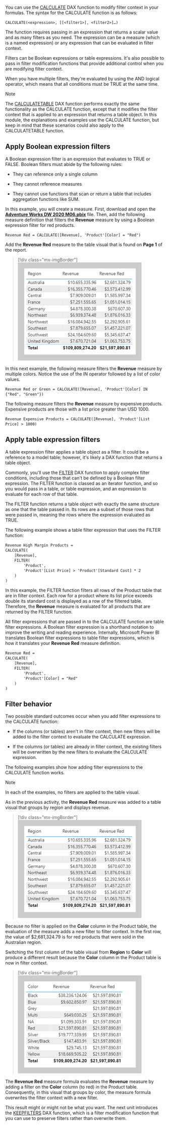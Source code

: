 You can use the [CALCULATE](https://docs.microsoft.com/dax/calculate-function-dax/?azure-portal=true) DAX function to modify filter context in your formulas. The syntax for the CALCULATE function is as follows:

```dax
CALCULATE(<expression>, [[<filter1>], <filter2>]…)
```

The function requires passing in an expression that returns a scalar value and as many filters as you need. The expression can be a measure (which is a named expression) or any expression that can be evaluated in filter context.

Filters can be Boolean expressions or table expressions. It's also possible to pass in filter modification functions that provide additional control when you are modifying filter context.

When you have multiple filters, they're evaluated by using the AND logical operator, which means that all conditions must be TRUE at the same time.

> [!NOTE]
> The [CALCULATETABLE](https://docs.microsoft.com/dax/calculatetable-function-dax/?azure-portal=true) DAX function performs exactly the same functionality as the CALCULATE function, except that it modifies the filter context that is applied to an expression that returns a table object. In this module, the explanations and examples use the CALCULATE function, but keep in mind that these scenarios could also apply to the CALCULATETABLE function.

## Apply Boolean expression filters

A Boolean expression filter is an expression that evaluates to TRUE or FALSE. Boolean filters must abide by the following rules:

- They can reference only a single column

- They cannot reference measures

- They cannot use functions that scan or return a table that includes aggregation functions like SUM.

In this example, you will create a measure. First, download and open the [**Adventure Works DW 2020 M06.pbix**](https://github.com/MicrosoftDocs/mslearn-dax-power-bi/raw/main/activities/Adventure%20Works%20DW%202020%20M06.pbix) file. Then, add the following measure definition that filters the **Revenue** measure by using a Boolean expression filter for red products.

```dax
Revenue Red = CALCULATE([Revenue], 'Product'[Color] = "Red")
```

Add the **Revenue Red** measure to the table visual that is found on **Page 1** of the report.

> [!div class="mx-imgBorder"]
> [![An image shows a table with three columns: Region, Revenue, and Revenue Red. The table displays 10 rows and a total.](../media/dax-table-region-revenue-red-ss.png)](../media/dax-table-region-revenue-red-ss.png#lightbox)

In this next example, the following measure filters the **Revenue** measure by multiple colors. Notice the use of the IN operator followed by a list of color values.

```dax
Revenue Red or Green = CALCULATE([Revenue], 'Product'[Color] IN {"Red", "Green"})
```

The following measure filters the **Revenue** measure by expensive products. Expensive products are those with a list price greater than USD 1000.

```dax
Revenue Expensive Products = CALCULATE([Revenue], 'Product'[List Price] > 1000)
```

## Apply table expression filters

A table expression filter applies a table object as a filter. It could be a reference to a model table; however, it's likely a DAX function that returns a table object.

Commonly, you'll use the [FILTER](https://docs.microsoft.com/dax/filter-function-dax/?azure-portal=true) DAX function to apply complex filter conditions, including those that can't be defined by a Boolean filter expression. The FILTER function is classed as an iterator function, and so you would pass in a table, or table expression, and an expression to evaluate for each row of that table.

The FILTER function returns a table object with exactly the same structure as one that the table passed in. Its rows are a subset of those rows that were passed in, meaning the rows where the expression evaluated as TRUE.

The following example shows a table filter expression that uses the FILTER function:

```dax
Revenue High Margin Products =
CALCULATE(
    [Revenue],
    FILTER(
        'Product',
        'Product'[List Price] > 'Product'[Standard Cost] * 2
    )
)
```

In this example, the FILTER function filters all rows of the Product table that are in filter context. Each row for a product where its list price exceeds double its standard cost is displayed as a row of the filtered table. Therefore, the **Revenue** measure is evaluated for all products that are returned by the FILTER function.

All filter expressions that are passed in to the CALCULATE function are table filter expressions. A Boolean filter expression is a shorthand notation to improve the writing and reading experience. Internally, Microsoft Power BI translates Boolean filter expressions to table filter expressions, which is how it translates your **Revenue Red** measure definition.

```dax
Revenue Red =
CALCULATE(
    [Revenue],
    FILTER(
        'Product',
        'Product'[Color] = "Red"
    )
)
```

## Filter behavior

Two possible standard outcomes occur when you add filter expressions to the CALCULATE function:

- If the columns (or tables) aren't in filter context, then new filters will be added to the filter context to evaluate the CALCULATE expression.

- If the columns (or tables) are already in filter context, the existing filters will be overwritten by the new filters to evaluate the CALCULATE expression.

The following examples show how adding filter expressions to the CALCULATE function works.

> [!NOTE]
> In each of the examples, no filters are applied to the table visual.

As in the previous activity, the **Revenue Red** measure was added to a table visual that groups by region and displays revenue.

> [!div class="mx-imgBorder"]
> [![An image shows a table with three columns: Region, Revenue, and Revenue Red. The table displays 10 rows and a total.](../media/dax-table-region-revenue-red-ss.png)](../media/dax-table-region-revenue-red-ss.png#lightbox)

Because no filter is applied on the **Color** column in the Product table, the evaluation of the measure adds a new filter to filter context. In the first row, the value of $2,681,324.79 is for red products that were sold in the Australian region.

Switching the first column of the table visual from **Region** to **Color** will produce a different result because the **Color** column in the Product table is now in filter context.

> [!div class="mx-imgBorder"]
> [![Screenshot of a table with three columns: Color, Revenue, and Revenue Red, 10 rows, and a total. The value for Revenue Red is the same for each row.](../media/dax-table-color-revenue-red-ss.png)](../media/dax-table-color-revenue-red-ss.png#lightbox)

The **Revenue Red** measure formula evaluates the **Revenue** measure by adding a filter on the **Color** column (to red) in the Product table. Consequently, in this visual that groups by color, the measure formula overwrites the filter context with a new filter.

This result might or might not be what you want. The next unit introduces the [KEEPFILTERS](https://docs.microsoft.com/dax/keepfilters-function-dax/?azure-portal=true) DAX function, which is a filter modification function that you can use to preserve filters rather than overwrite them.
